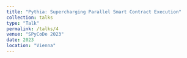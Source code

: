 ```yaml
---
title: "Pythia: Supercharging Parallel Smart Contract Execution"
collection: talks
type: "Talk"
permalink: /talks/4
venue: "SPyCoDe 2023"
date: 2023
location: "Vienna"
---
```

